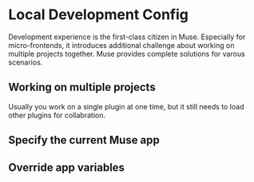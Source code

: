 # Local Development Config

Development experience is the first-class citizen in Muse. Especially for micro-frontends, it introduces additional challenge about working on multiple projects together. Muse provides complete solutions for varous scenarios.

## Working on multiple projects
Usually you work on a single plugin at one time, but it still needs to load other plugins for collabration.




## Specify the current Muse app
## Override app variables

